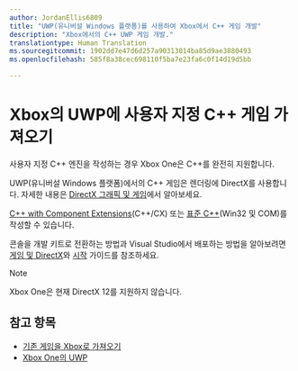 ```yaml
---
author: JordanEllis6809
title: "UWP(유니버설 Windows 플랫폼)를 사용하여 Xbox에서 C++ 게임 개발"
description: "Xbox에서의 C++ UWP 게임 개발."
translationtype: Human Translation
ms.sourcegitcommit: 1902dd7e47d6d257a90313014ba85d9ae3880493
ms.openlocfilehash: 585f8a38cec698110f5ba7e23fa6c0f14d19d5bb

---
```

# Xbox의 UWP에 사용자 지정 C++ 게임 가져오기

사용자 지정 C++ 엔진을 작성하는 경우 Xbox One은 C++를 완전히 지원합니다. 

UWP(유니버설 Windows 플랫폼)에서의 C++ 게임은 렌더링에 DirectX를 사용합니다. 자세한 내용은 [DirectX 그래픽 및 게임](https://msdn.microsoft.com/library/windows/desktop/ee663274(v=vs.85).aspx)에서 알아보세요.

[C++ with Component Extensions](https://msdn.microsoft.com/library/windows/apps/hh699871.aspx)(C++/CX) 또는 [표준 C++](https://msdn.microsoft.com/library/windows/apps/mt592904.aspx)(Win32 및 COM)를 작성할 수 있습니다.

콘솔을 개발 키트로 전환하는 방법과 Visual Studio에서 배포하는 방법을 알아보려면 [게임 및 DirectX](../gaming/index.md)와 [시작](getting-started.md) 가이드를 참조하세요.

> [!NOTE]
> Xbox One은 현재 DirectX 12를 지원하지 않습니다.


## 참고 항목
- [기존 게임을 Xbox로 가져오기](development-lanes-landing.md)
- [Xbox One의 UWP](index.md)




<!--HONumber=Aug16_HO3-->


